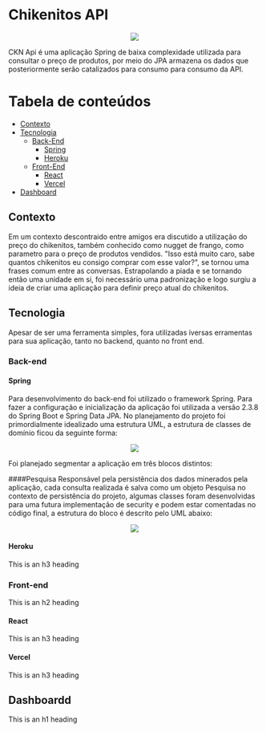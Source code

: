 # Chikenitos API
<p align="center">
<img src="https://user-images.githubusercontent.com/50127863/114079121-2b064880-9880-11eb-8aa6-08681a28fe31.png">
</p>
CKN Api é uma aplicação Spring de baixa complexidade utilizada para consultar o preço de produtos, por meio do JPA armazena os dados que posteriormente serão catalizados para consumo para consumo da API.



Tabela de conteúdos
=================
- [Contexto](#contexto)
- [Tecnologia](#tecnologia)
  * [Back-End](#Back-end)
    + [Spring](#Spring)
    + [Heroku](#Heroku)
  * [Front-End](#Front-End)
    + [React](#React)
    + [Vercel](#Vercel)
- [Dashboard](#Dashboard)



## Contexto

 Em um contexto descontraido entre amigos era discutido a utilização do preço do chikenitos, também conhecido como nugget de frango, como parametro para o preço de produtos vendidos. "Isso está muito caro, sabe quantos chikenitos eu consigo comprar com esse valor?", se tornou uma frases comum entre as conversas. Estrapolando a piada e se tornando então uma unidade em si, foi necessário uma padronização e logo surgiu a ideia de criar uma aplicação para definir preço atual do chikenitos.

## Tecnologia

 Apesar de ser uma ferramenta simples,  fora utilizadas iversas erramentas para sua aplicação, tanto no backend, quanto no front end.

### Back-end

#### Spring

 Para desenvolvimento do back-end foi utilizado o framework Spring. Para fazer a configuração e inicialização da aplicação foi utilizada a versão 2.3.8 do Spring Boot e Spring Data JPA.
 No planejamento do projeto foi primordialmente idealizado uma estrutura UML, a estrutura de classes de domínio ficou da seguinte forma:
  
 <p align="center">
<img src="https://user-images.githubusercontent.com/50127863/114086762-66f1db80-9889-11eb-902e-174f8b8d5fc6.png">
</p>

Foi planejado segmentar a aplicação em três blocos distintos:

####Pesquisa
Responsável pela persistência dos dados minerados pela aplicação, cada consulta realizada é salva como um objeto Pesquisa no contexto de persistência do projeto, algumas classes foram desenvolvidas para uma futura implementação de security e podem estar comentadas no código final, a estrutura do bloco é descrito pelo UML abaixo:
<p align="center">
<img src="https://user-images.githubusercontent.com/50127863/114090161-71ae6f80-988d-11eb-8663-4a8f9c8a2203.png">
</p>


  

#### Heroku

This is an h3 heading

### Front-end

This is an h2 heading


#### React

This is an h3 heading

#### Vercel

This is an h3 heading

## Dashboardd

This is an h1 heading



